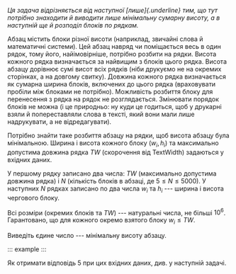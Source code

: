 *Ця задача відрізняється від наступної [лише]{.underline} тим, що тут
потрібно знаходити й виводити лише мінімальну сумарну висоту, а в
наступній ще й розподіл блоків по рядкам.*

Абзац містить блоки різної висоти (наприклад, звичайні слова й
математичні системи). Цей абзац навряд чи поміщається весь в один рядок,
тому його, найімовірніше, потрібно розбити на рядки. Висота кожного
рядка визначається за найвищим з блоків цього рядка. Висота абзацу
дорівнює сумі висот всіх рядків (ніби друкуємо не на окремих сторінках,
а на довгому свитку). Довжина кожного рядка визначається як сумарна
ширина блоків, включених до цього рядка (враховувати пробіли між блоками
не потрібно). Можливість розбиття блоку для перенесення з рядка на рядок
не розглядається. Змінювати порядок блоків не можна (і це природньо: ну
куди це годиться, щоб у друкарні взяли й попереставляли слова в тексті,
який вони мали лише надрукувати, а не відредагувати).

Потрібно знайти таке розбиття абзацу на рядки, щоб висота абзацу була
мінімальною. Ширина і висота кожного блоку $(w_i, h_i)$ та максимально
допустима довжина рядка $TW$ (скорочення від TextWidth) задаються у
вхідних даних.

У першому рядку записано два числа: $TW$ (максимально допустима довжина
рядка) і $N$ (кількість блоків в абзаці, де
$5\leqslant N\leqslant 5000$). У наступних $N$ рядках записано по два
числа $w_i$ та $h_i$ --- ширина і висота чергового блоку.

Всі розміри (окремих блоків та $TW$) --- натуральні числа,
не більші $10^6$. Гарантовано, що для кожного окремо взятого блоку
$w_i\leqslant TW$.

Виведіть єдине число --- мінімальну висоту абзацу.

::: example
:::

Як отримати відповідь 5 при цих вхідних даних, див. у наступній задачі.
